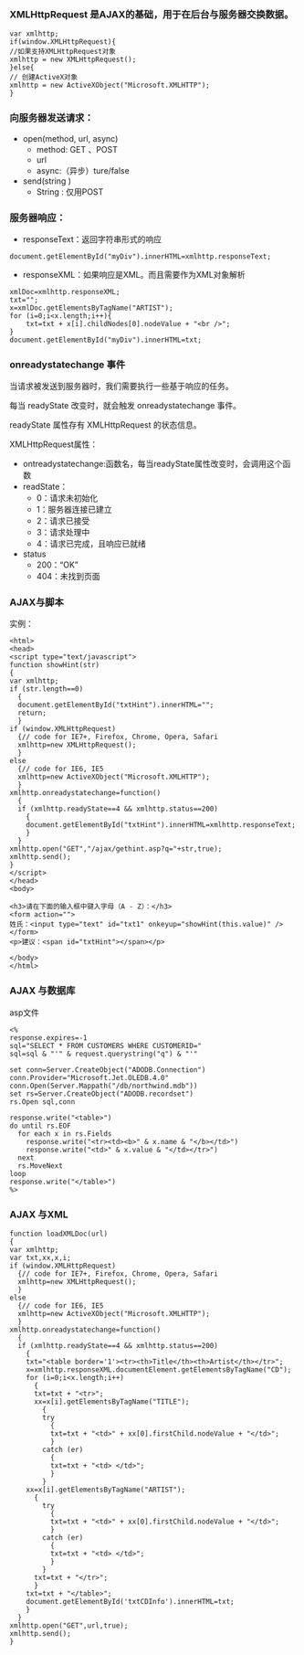 ### XMLHttpRequest 是AJAX的基础，用于在后台与服务器交换数据。

```
var xmlhttp;
if(window.XMLHttpRequest){
//如果支持XMLHttpRequest对象
xmlhttp = new XMLHttpRequest();
}else{
// 创建ActiveX对象
xmlhttp = new ActiveXObject("Microsoft.XMLHTTP");
}
```

### 向服务器发送请求：

- open(method, url, async)
  - method: GET 、POST
  - url
  - async:（异步）ture/false
- send(string )
  - String : 仅用POST

### 服务器响应：

- responseText：返回字符串形式的响应

```
document.getElementById("myDiv").innerHTML=xmlhttp.responseText;
```

- responseXML：如果响应是XML。而且需要作为XML对象解析


```
xmlDoc=xmlhttp.responseXML;
txt="";
x=xmlDoc.getElementsByTagName("ARTIST");
for (i=0;i<x.length;i++){
	txt=txt + x[i].childNodes[0].nodeValue + "<br />";
}
document.getElementById("myDiv").innerHTML=txt;
```

### onreadystatechange 事件

当请求被发送到服务器时，我们需要执行一些基于响应的任务。

每当 readyState 改变时，就会触发 onreadystatechange 事件。

readyState 属性存有 XMLHttpRequest 的状态信息。

XMLHttpRequest属性：

- ontreadystatechange:函数名，每当readyState属性改变时，会调用这个函数
- readState：
  - 0：请求未初始化
  - 1：服务器连接已建立
  - 2：请求已接受
  - 3：请求处理中
  - 4：请求已完成，且响应已就绪
- status
  - 200：“OK”
  - 404：未找到页面

### AJAX与脚本

实例：

```
<html>
<head>
<script type="text/javascript">
function showHint(str)
{
var xmlhttp;
if (str.length==0)
  { 
  document.getElementById("txtHint").innerHTML="";
  return;
  }
if (window.XMLHttpRequest)
  {// code for IE7+, Firefox, Chrome, Opera, Safari
  xmlhttp=new XMLHttpRequest();
  }
else
  {// code for IE6, IE5
  xmlhttp=new ActiveXObject("Microsoft.XMLHTTP");
  }
xmlhttp.onreadystatechange=function()
  {
  if (xmlhttp.readyState==4 && xmlhttp.status==200)
    {
    document.getElementById("txtHint").innerHTML=xmlhttp.responseText;
    }
  }
xmlhttp.open("GET","/ajax/gethint.asp?q="+str,true);
xmlhttp.send();
}
</script>
</head>
<body>

<h3>请在下面的输入框中键入字母（A - Z）：</h3>
<form action=""> 
姓氏：<input type="text" id="txt1" onkeyup="showHint(this.value)" />
</form>
<p>建议：<span id="txtHint"></span></p> 

</body>
</html>
```

### AJAX 与数据库

asp文件

```
<%
response.expires=-1
sql="SELECT * FROM CUSTOMERS WHERE CUSTOMERID="
sql=sql & "'" & request.querystring("q") & "'"

set conn=Server.CreateObject("ADODB.Connection")
conn.Provider="Microsoft.Jet.OLEDB.4.0"
conn.Open(Server.Mappath("/db/northwind.mdb"))
set rs=Server.CreateObject("ADODB.recordset")
rs.Open sql,conn

response.write("<table>")
do until rs.EOF
  for each x in rs.Fields
    response.write("<tr><td><b>" & x.name & "</b></td>")
    response.write("<td>" & x.value & "</td></tr>")
  next
  rs.MoveNext
loop
response.write("</table>")
%>
```

### AJAX 与XML

```
function loadXMLDoc(url)
{
var xmlhttp;
var txt,xx,x,i;
if (window.XMLHttpRequest)
  {// code for IE7+, Firefox, Chrome, Opera, Safari
  xmlhttp=new XMLHttpRequest();
  }
else
  {// code for IE6, IE5
  xmlhttp=new ActiveXObject("Microsoft.XMLHTTP");
  }
xmlhttp.onreadystatechange=function()
  {
  if (xmlhttp.readyState==4 && xmlhttp.status==200)
    {
    txt="<table border='1'><tr><th>Title</th><th>Artist</th></tr>";
    x=xmlhttp.responseXML.documentElement.getElementsByTagName("CD");
    for (i=0;i<x.length;i++)
      {
      txt=txt + "<tr>";
      xx=x[i].getElementsByTagName("TITLE");
        {
        try
          {
          txt=txt + "<td>" + xx[0].firstChild.nodeValue + "</td>";
          }
        catch (er)
          {
          txt=txt + "<td> </td>";
          }
        }
    xx=x[i].getElementsByTagName("ARTIST");
      {
        try
          {
          txt=txt + "<td>" + xx[0].firstChild.nodeValue + "</td>";
          }
        catch (er)
          {
          txt=txt + "<td> </td>";
          }
        }
      txt=txt + "</tr>";
      }
    txt=txt + "</table>";
    document.getElementById('txtCDInfo').innerHTML=txt;
    }
  }
xmlhttp.open("GET",url,true);
xmlhttp.send();
}
```

